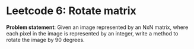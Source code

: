 # Leetcode 6: Rotate matrix


**Problem statement**: Given an image represented by an NxN matrix, where each pixel in the image is represented by an integer, write a method to rotate the image by 90 degrees.


